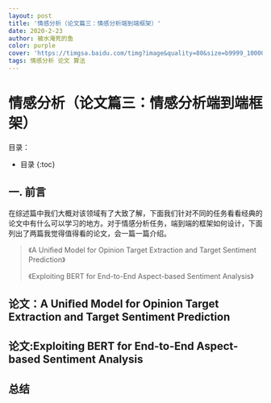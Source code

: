 ```yaml
---
layout: post
title: '情感分析（论文篇三：情感分析端到端框架）'
date: 2020-2-23
author: 被水淹死的鱼
color: purple
cover: 'https://timgsa.baidu.com/timg?image&quality=80&size=b9999_10000&sec=1586320649893&di=c8934f58e169fb975877fea1bb3b9fcb&imgtype=0&src=http%3A%2F%2Fhbimg.b0.upaiyun.com%2Ff79107bf5001ca160470681b7ce57d7c0e4fef157b4c-6rYxRB_fw658'
tags: 情感分析 论文 算法
---
```


# 情感分析（论文篇三：情感分析端到端框架）

目录：
* 目录
{:toc}


## 一. 前言

在综述篇中我们大概对该领域有了大致了解，下面我们针对不同的任务看看经典的论文中有什么可以学习的地方。对于情感分析任务，端到端的框架如何设计，下面列出了两篇我觉得值得看的论文，会一篇一篇介绍。
>
>《A Uniﬁed Model for Opinion Target Extraction and Target Sentiment Prediction》
>
>《Exploiting BERT for End-to-End Aspect-based Sentiment Analysis》

## 论文：A Uniﬁed Model for Opinion Target Extraction and Target Sentiment Prediction

## 论文:Exploiting BERT for End-to-End Aspect-based Sentiment Analysis

## 总结